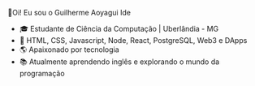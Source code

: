 👋Oi! Eu sou o Guilherme Aoyagui Ide

- 🎓 Estudante de Ciência da Computação | Uberlândia - MG
- 📖 HTML, CSS, Javascript, Node, React, PostgreSQL, Web3 e DApps
- 🌎 Apaixonado por tecnologia
- 📚 Atualmente aprendendo inglês e explorando o mundo da programação
